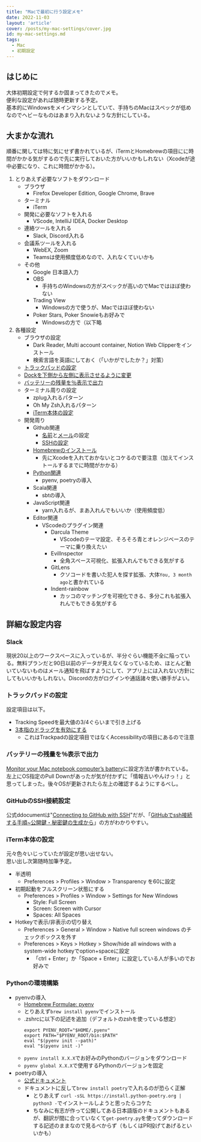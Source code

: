```yaml
---
title: "Macで最初に行う設定メモ"
date: 2022-11-03
layout: 'article'
cover: /posts/my-mac-settings/cover.jpg
id: my-mac-settings.md
tags:
  - Mac
  - 初期設定
---
```


## はじめに
大体初期設定で何するか固まってきたのでメモ。  
便利な設定があれば随時更新する予定。  
基本的にWindowsをメインマシンとしていて、手持ちのMacはスペックが低めなのでヘビーなものはあまり入れないような方針にしている。

## 大まかな流れ
順番に関しては特に気にせず書かれているが、iTermとHomebrewの項目にに時間がかかる気がするので先に実行しておいた方がいいかもしれない（Xcodeが途中必要になり、これに時間がかかる）。
1. とりあえず必要なソフトをダウンロード
    - ブラウザ
      - Firefox Developer Edition, Google Chrome, Brave
    - ターミナル
      - iTerm
    - 開発に必要なソフトを入れる
      - VScode, IntelliJ IDEA, Docker Desktop
    - 連絡ツールを入れる
      - Slack, Discord入れる
    - 会議系ツールを入れる
      - WebEX, Zoom
      - Teamsは使用頻度低めなので、入れなくていいかも
    - その他
      - Google 日本語入力
      - OBS
        - 手持ちのWindowsの方がスペックが高いのでMacではほぼ使わない
      - Trading View
        - Windowsの方で使うが、Macではほぼ使わない
      - Poker Stars, Poker Snowieもお好みで
        - Windowsの方で（以下略
2. 各種設定
    - ブラウザの設定
      - Dark Reader, Multi account container, Notion Web Clipperをインストール
      - 検索言語を英語にしておく（「いかがでしたか？」対策）
    - [トラックパッドの設定](#トラックパッドの設定)
    - [Dockを下側から左側に表示させるように変更](https://support.apple.com/guide/mac-help/open-apps-from-the-dock-mh35859/mac)
    - [バッテリーの残量を％表示で出力](#バッテリーの残量を％表示で出力)
    - ターミナル周りの設定
      - zplug入れるパターン
      - Oh My Zsh入れるパターン
      - [iTerm本体の設定](#iterm本体の設定)
    - 開発周り
      - Github関連
        - [名前](https://docs.github.com/en/get-started/getting-started-with-git/setting-your-username-in-git#setting-your-git-username-for-every-repository-on-your-computer)と[メール](https://docs.github.com/en/account-and-profile/setting-up-and-managing-your-personal-account-on-github/managing-email-preferences/setting-your-commit-email-address#setting-your-commit-email-address-in-git)の設定
        - [SSHの設定](#githubのssh接続設定)
      - [Homebrewのインストール](https://brew.sh/)
        - 先にXcodeを入れておかないとコケるので要注意（加えてインストールするまでに時間がかかる）
      - [Python関連](#pythonの環境構築)
        - pyenv, poetryの導入
      - Scala関連
        - sbtの導入
      - JavaScript関連
        - yarn入れるが、まあ入れんでもいいか（使用頻度低）
      - Editor関連
        - VScodeのプラグイン関連
          - Darcula Theme
            - VScodeのテーマ設定、そろそろ青とオレンジベースのテーマに乗り換えたい
          - EvilInspector
            - 全角スペース可視化、拡張入れんでもできる気がする
          - GitLens
            - クソコードを書いた犯人を探す拡張、大体`You, 3 month ago`と書かれている
          - Indent-rainbow
            - カッコのマッチングを可視化できる、多分これも拡張入れんでもできる気がする

## 詳細な設定内容

### Slack
現状20以上のワークスペースに入っているが、半分ぐらい機能不全に陥っている。無料プランだと90日以前のデータが見えなくなっているため、ほとんど動いていないものはメール通知を飛ばすようにして、アプリ上には入れない方針にしてもいいかもしれない。Discordの方がログインや通話諸々使い勝手がよい。

### トラックパッドの設定
設定項目は以下。
  - Tracking Speedを最大値の3/4ぐらいまで引き上げる
  - [3本指のドラッグを有効にする](https://support.apple.com/en-us/HT204609)
    - これはTrackpadの設定項目ではなくAccessibilityの項目にあるので注意

### バッテリーの残量を％表示で出力
[Monitor your Mac notebook computer’s battery](https://support.apple.com/en-ie/guide/mac-help/mchlp1115/11.0/mac/11.0)に設定方法が書かれている。左上にOS指定のPull Downがあったが気が付かずに「情報古いやんけっ！」と思ってしまった。後々OSが更新されたら左上の確認するようにするべし。

### GitHubのSSH接続設定
公式ddocumentは"[Connecting to GitHub with SSH](https://docs.github.com/en/authentication/connecting-to-github-with-ssh)"だが、「[GitHubでssh接続する手順~公開鍵・秘密鍵の生成から](https://qiita.com/shizuma/items/2b2f873a0034839e47ce)」の方がわかりやすい。

### iTerm本体の設定
元々色々いじっていたが設定が思い出せない。  
思い出し次第随時加筆予定。  
- 半透明
  - Preferences > Profiles > Window > Transparency を60に設定
- 初期起動をフルスクリーン状態にする
  - Preferences > Profiles > Window > Settings for New Windows
    - Style: Full Screen
    - Screen: Screen with Cursor
    - Spaces: All Spaces
- Hotkeyで表示/非表示の切り替え
  - Preferences > General > Window > Native full screen windows のチェックボックスを外す
  - Preferences > Keys > Hotkey > Show/hide all windows with a system-wide hotkeyでoption+spaceに設定
    - 「ctrl + Enter」か「Space + Enter」に設定している人が多いのでお好みで

### Pythonの環境構築
- pyenvの導入
  - [Homebrew Formulae: pyenv](https://formulae.brew.sh/formula/pyenv)
  - とりあえず`brew install pyenv`でインストール
  - .zshrcに以下の記述を追加（デフォルトのzshを使っている想定）
    ```
    export PYENV_ROOT="$HOME/.pyenv"
    export PATH="$PYENV_ROOT/bin:$PATH"
    eval "$(pyenv init --path)"
    eval "$(pyenv init -)"
    ```
  - `pyenv install X.X.X`でお好みのPythonのバージョンをダウンロード
  - `pyenv global X.X.X`で使用するPythonのバージョンを固定
- poetryの導入
  - [公式ドキュメント](https://python-poetry.org/docs/)
  - ドキュメントに反して`brew install poetry`で入れるのが恐らく正解
    - とりあえず `curl -sSL https://install.python-poetry.org | python3 -`でインストールしようと思ったらコケた
    - ちなみに有志が作って公開してある日本語版のドキュメントもあるが、翻訳が間に合っていなくて`get-poetry.py`を使ってダウンロードする記述のままなので見るべからず（もしくはPR投げてあげるといいかも）
